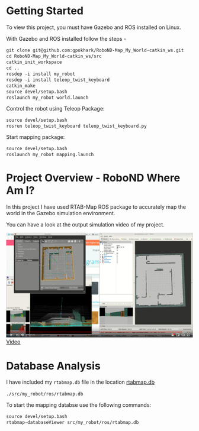 # Getting Started
To view this project, you must have Gazebo and ROS installed on Linux.

With Gazebo and ROS installed follow the steps -
```
git clone git@github.com:gpokhark/RoboND-Map_My_World-catkin_ws.git
cd RoboND-Map_My_World-catkin_ws/src
catkin_init_workspace
cd ..
rosdep -i install my_robot
rosdep -i install teleop_twist_keyboard
catkin_make
source devel/setup.bash
roslaunch my_robot world.launch
```

Control the robot using Teleop Package:
```
source devel/setup.bash
rosrun teleop_twist_keyboard teleop_twist_keyboard.py
```

Start mapping package:
```
source devel/setup.bash
roslaunch my_robot mapping.launch
```

# Project Overview - RoboND Where Am I?
In this project I have used RTAB-Map ROS package to accurately map the world in the Gazebo simulation environment.

You can have a look at the output simulation video of my project.

[![Simulation](./src/my_robot/image/Simulation.png)](https://www.youtube.com/watch?v=DVpaQI8ncpA)
[Video](https://www.youtube.com/watch?v=DVpaQI8ncpA)

# Database Analysis 
I have included my `rtabmap.db` file in the location [rtabmap.db](./src/my_robot/ros/rtabmap.db)

`./src/my_robot/ros/rtabmap.db`

To start the mapping databse use the following commands:
```
source devel/setup.bash
rtabmap-databaseViewer src/my_robot/ros/rtabmap.db
```